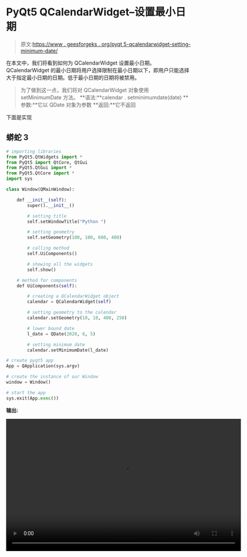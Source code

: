 # PyQt5 QCalendarWidget–设置最小日期

> 原文:[https://www . geesforgeks . org/pyqt 5-qcalendarwidget-setting-minimum-date/](https://www.geeksforgeeks.org/pyqt5-qcalendarwidget-setting-minimum-date/)

在本文中，我们将看到如何为 QCalendarWidget 设置最小日期。QCalendarWidget 的最小日期将用户选择限制在最小日期以下，即用户只能选择大于指定最小日期的日期。低于最小日期的日期将被禁用。

> 为了做到这一点，我们将对 QCalendarWidget 对象使用 setMinimumDate 方法。
> **语法:**calendar . setminimumdate(date)
> **参数:**它以 QDate 对象为参数
> **返回:**它不返回

下面是实现

## 蟒蛇 3

```py
# importing libraries
from PyQt5.QtWidgets import *
from PyQt5 import QtCore, QtGui
from PyQt5.QtGui import *
from PyQt5.QtCore import *
import sys

class Window(QMainWindow):

    def __init__(self):
        super().__init__()

        # setting title
        self.setWindowTitle("Python ")

        # setting geometry
        self.setGeometry(100, 100, 600, 400)

        # calling method
        self.UiComponents()

        # showing all the widgets
        self.show()

    # method for components
    def UiComponents(self):

        # creating a QCalendarWidget object
        calendar = QCalendarWidget(self)

        # setting geometry to the calendar
        calendar.setGeometry(10, 10, 400, 250)

        # lower bound date
        l_date = QDate(2020, 6, 5)

        # setting minimum date
        calendar.setMinimumDate(l_date)

# create pyqt5 app
App = QApplication(sys.argv)

# create the instance of our Window
window = Window()

# start the app
sys.exit(App.exec())
```

**输出:**

<video class="wp-video-shortcode" id="video-421797-1" width="640" height="360" preload="metadata" controls=""><source type="video/mp4" src="https://media.geeksforgeeks.org/wp-content/uploads/20200601022751/Python-2020-06-01-02-27-13.mp4?_=1">[https://media.geeksforgeeks.org/wp-content/uploads/20200601022751/Python-2020-06-01-02-27-13.mp4](https://media.geeksforgeeks.org/wp-content/uploads/20200601022751/Python-2020-06-01-02-27-13.mp4)</video>